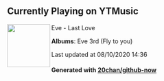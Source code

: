 ## Currently Playing on YTMusic

[<img align="left" width="100" src="https://lh3.googleusercontent.com/oGVprKcxFMCe536zSj39aj0acuA7FDXsj4V2RRstPHYJOpLxcwNdfQOUlegalJrquh9RPQ9wn_9YUFFF">](https://music.youtube.com/channel/UC-JRLqONDH6jvDgwHBymGYQ)

Eve - Last Love

**Albums**: Eve 3rd (Fly to you)

Last updated at 08/10/2020 14:36

#### Generated with [20chan/github-now](https://github.com/20chan/github-now)


<!--
**20chan/20chan** is a ✨ _special_ ✨ repository because its `README.md` (this file) appears on your GitHub profile.

Here are some ideas to get you started:

- 🔭 I’m currently working on ...
- 🌱 I’m currently learning ...
- 👯 I’m looking to collaborate on ...
- 🤔 I’m looking for help with ...
- 💬 Ask me about ...
- 📫 How to reach me: ...
- 😄 Pronouns: ...
- ⚡ Fun fact: ...
-->
